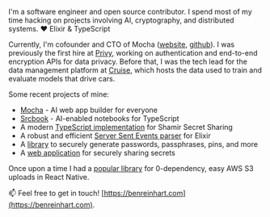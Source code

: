 I'm a software engineer and open source contributor. I spend most of my time hacking on projects involving AI, cryptography, and distributed systems. ❤️ Elixir & TypeScript

Currently, I'm cofounder and CTO of Mocha ([website](https://getmocha.com), [github](https://github.com/srcbookdev)). I was previously the first hire at [Privy](https://privy.io), working on authentication and end-to-end encryption APIs for data privacy. Before that, I was the tech lead for the data management platform at [Cruise](https://getcruise.com), which hosts the data used to train and evaluate models that drive cars.

Some recent projects of mine:

* [Mocha](https://getmocha.com) - AI web app builder for everyone
* [Srcbook](https://github.com/srcbookdev/srcbook) - AI-enabled notebooks for TypeScript
* A modern [TypeScript implementation](https://github.com/privy-io/shamir-secret-sharing) for Shamir Secret Sharing
* A robust and efficient [Server Sent Events parser](https://github.com/benjreinhart/server_sent_events) for Elixir
* A [library](https://github.com/benjreinhart/secure-password-utilities) to securely generate passwords, passphrases, pins, and more
* A [web application](https://github.com/benjreinhart/rayven) for securely sharing secrets

Once upon a time I had a [popular library](https://github.com/benjreinhart/react-native-aws3) for 0-dependency, easy AWS S3 uploads in React Native.

📫 Feel free to get in touch! [https://benreinhart.com](https://benreinhart.com).
